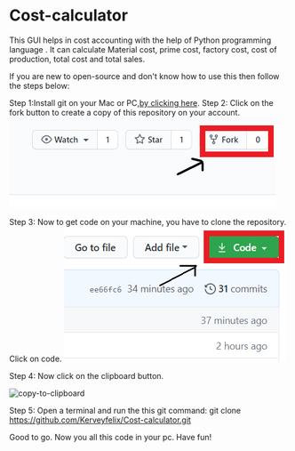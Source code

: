 # Cost-calculator
This GUI helps in cost accounting with the help of Python programming language . It can calculate Material cost, prime cost, factory cost, cost of production, total cost and total sales.

If you are new to open-source and don't know how to use this then follow the steps below:

Step 1:Install git on your Mac or PC,[by clicking here]( https://help.github.com/articles/set-up-git/).
Step 2: Click on the fork button to create a copy of this repository on your account.
<img src="Assets/fork.png" alt="fork">

Step 3: Now to get code on your machine, you have to clone the repository. Click on code.
<img src=Assets/clone.png  alt="code">

Step 4: Now click on the clipboard button.

<img scr="Assets/copy-to-clipboard.png" alt="copy-to-clipboard">

Step 5: Open a terminal and run the this git command: git clone https://github.com/Kerveyfelix/Cost-calculator.git

Good to go. Now you all this code in your pc. Have fun!
